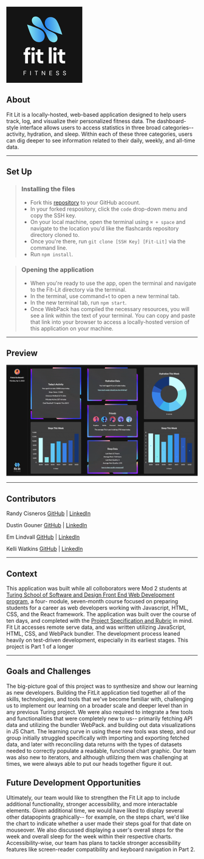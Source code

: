 ![Fit Lit Logo](./src/images/logo-image.png) 

## About
Fit Lit is a locally-hosted, web-based application designed to help users track, log, and visualize their personalized fitness data. The dashboard-style interface allows users to access statistics in three broad categories-- activity, hydration, and sleep. Within each of these three categories, users can dig deeper to see information related to their daily, weekly, and all-time data.

---

## Set Up 

> ### Installing the files
> - Fork this [repository](https://github.com/RandyGitProjects/Fit-Lit) to your GitHub account. 
> - In your forked respository, click the `code` drop-down menu and copy the SSH key.
> - On your local machine, open the terminal using  `⌘ + space` and navigate to the location you'd like the flashcards repository directory cloned to. 
> - Once you're there, run `git clone [SSH Key] [Fit-Lit]` via the command line.
> - Run `npm install`. 

> ### Opening the application
> - When you're ready to use the app, open the terminal and navigate to the Fit-Lit directory via the terminal.
> - In the terminal, use command+t to open a new terminal tab. 
> - In the new terminal tab, run `npm start`.
> - Once WebPack has compiled the necessary resources, you will see a link within the text of your terminal. You can copy and paste that link into your browser to access a locally-hosted version of this application on your machine. 

---

## Preview

![Application Functionality](./src/images/README-gif.gif) 


---

## Contributors
Randy Cisneros  [GitHub](https://github.com/RandyGitProjects) | [LinkedIn](https://www.linkedin.com/in/randy-cisneros-17006a191/)

Dustin Gouner  [GitHub](https://github.com/dustingouner) | [LinkedIn](https://www.linkedin.com/in/dustin-gouner/)

Em Lindvall  [GitHub](https://github.com/emlindvall) | [LinkedIn](https://www.linkedin.com/in/emilylindvall/)

Kelli Watkins [GitHub](https://github.com/klwats) | [LinkedIn](https://www.linkedin.com/in/kelli-watkins-1b73418b/)

---

## Context
This application was built while all colloborators were Mod 2 students at [Turing School of Software and Design Front End Web Development program](https://frontend.turing.edu/), a four- module, seven-month course focused on preparing students for a career as web developers working with Javascript, HTML, CSS, and the React framework. The application was built over the course of ten days, and completed with the [Project Specification and Rubric](https://frontend.turing.edu/projects/module-2/fitlit-part-one-agile.html) in mind. Fit Lit accesses remote serve data, and was written utilizing JavaScript, HTML, CSS, and WebPack bundler. The development process leaned heavily on test-driven development, especially in its earliest stages. This project is Part 1 of a longer 


---

## Goals and Challenges 
The big-picture goal of this project was to synthesize and show our learning as new developers. Building the FitLit application tied together all of the skills, technologies, and tools that we've become familiar with, challenging us to implement our learning on a broader scale and deeper level than in any previous Turing project. We were also required to integrate a few tools and functionalities that were completely new to us-- primarily fetching API data and utilizing the bundler WebPack. and building out data visualizations in JS Chart. The learning curve in using these new tools was steep, and our group initially struggled specifically with importing and exporting fetched data, and later with reconciling data returns with the types of datasets needed to correctly populate a readable, functional chart graphic. Our team was also new to iterators, and although utlilzing them was challenging at times, we were always able to put our heads together figure it out. 

## Future Development Opportunities
Ultimately, our team would like to strengthen the Fit Lit app to include additional functionality, stronger accessibility, and more interactable elements. Given additional time, we would have liked to display several other datapopints graphically-- for example, on the steps chart, we'd like the chart to indicate whether a user made their steps goal for that date on mouseover. We also discussed displaying a user's overall steps for the week and overall sleep for the week within their respective charts. Accessibility-wise, our team has plans to tackle stronger accessibility features like screen-reader compatibility and keyboard navigation in Part 2. 


